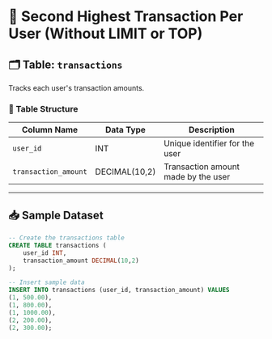 # 🧾 Second Highest Transaction Per User (Without LIMIT or TOP)

## 🗂 Table: `transactions`

Tracks each user's transaction amounts.

### 📄 Table Structure

| Column Name         | Data Type    | Description                          |
|---------------------|--------------|--------------------------------------|
| `user_id`           | INT          | Unique identifier for the user       |
| `transaction_amount`| DECIMAL(10,2)| Transaction amount made by the user  |

---

## 📥 Sample Dataset

```sql
-- Create the transactions table
CREATE TABLE transactions (
    user_id INT,
    transaction_amount DECIMAL(10,2)
);

-- Insert sample data
INSERT INTO transactions (user_id, transaction_amount) VALUES
(1, 500.00),
(1, 800.00),
(1, 1000.00),
(2, 200.00),
(2, 300.00);
